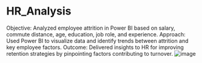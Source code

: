 # HR_Analysis
Objective: Analyzed employee attrition in Power BI based on salary, commute distance, age, education, job role, and experience.
Approach: Used Power BI to visualize data and identify trends between attrition and key employee factors.
Outcome: Delivered insights to HR for improving retention strategies by pinpointing factors contributing to turnover.
![image](https://github.com/user-attachments/assets/27972be5-7d31-4abe-9532-7908d6ea0f37)
